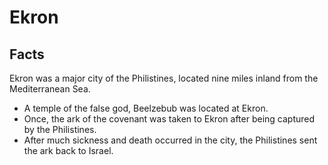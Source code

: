 # Ekron

## Facts

Ekron was a major city of the Philistines, located nine miles inland from the Mediterranean Sea.

* A temple of the false god, Beelzebub was located at Ekron.
* Once, the ark of the covenant was taken to Ekron after being captured by the Philistines.
* After much sickness and death occurred in the city, the Philistines sent the ark back to Israel.